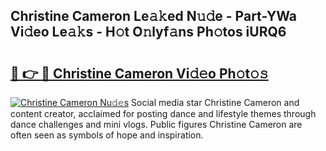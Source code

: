 ## Christine Cameron Le𝚊𝚔ed N𝚞𝚍e - Part-YWa Vi𝚍eo Le𝚊𝚔s - H𝚘t O𝚗lyf𝚊ns Ph𝚘tos iURQ6

# <h2><a href="http://hf8fy2r.feru.top/?c=Christine+Cameron">🔗 👉 🔴 Christine Cameron Vi𝚍𝚎o Ph𝚘t𝚘𝚜</a></h2>

[![Christine Cameron Nu𝚍𝚎s](https://i.imgur.com/0TWrTi3.gif)](http://hf8fy2r.feru.top/?c=Christine+Cameron)
Social media star Christine Cameron and content creator, acclaimed for posting dance and lifestyle themes through dance challenges and mini vlogs. Public figures Christine Cameron are often seen as symbols of hope and inspiration. 
